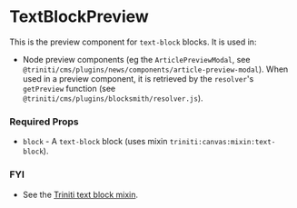# TextBlockPreview

This is the preview component for `text-block` blocks. It is used in:
+ Node preview components (eg the `ArticlePreviewModal`, see `@triniti/cms/plugins/news/components/article-preview-modal`). When used in a preview component, it is retrieved by the `resolver`'s `getPreview` function (see `@triniti/cms/plugins/blocksmith/resolver.js`).

### Required Props
+ `block` - A `text-block` block (uses mixin `triniti:canvas:mixin:text-block`).

### FYI
+ See the [Triniti text block mixin](https://github.com/triniti/schemas/tree/master/schemas/triniti/canvas/mixin/text-block).
